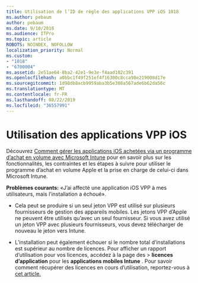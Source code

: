 ```yaml
---
title: Utilisation de l’ID de règle des applications VPP iOS 1018
ms.author: pebaum
author: pebaum
ms.date: 9/10/2018
ms.audience: ITPro
ms.topic: article
ROBOTS: NOINDEX, NOFOLLOW
localization_priority: Normal
ms.custom:
- "1018"
- "6700004"
ms.assetid: 2e51ae64-8ba2-42e1-9e3e-f4aad102c391
ms.openlocfilehash: a0bbc1f49f251ef4f16300c8cca98e219008d17e
ms.sourcegitcommit: 1d98db8acb9959aba3b5e308a567ade6b62da56c
ms.translationtype: MT
ms.contentlocale: fr-FR
ms.lasthandoff: 08/22/2019
ms.locfileid: "36557991"
---
```

# <a name="working-with-ios-vpp-applications"></a>Utilisation des applications VPP iOS

Découvrez [Comment gérer les applications iOS achetées via un programme d’achat en volume avec Microsoft Intune](https://docs.microsoft.com/intune/vpp-apps-ios) pour en savoir plus sur les fonctionnalités, les contraintes et les étapes à suivre pour utiliser le programme d’achat en volume Apple et la prise en charge de celui-ci dans Microsoft Intune.
  
 **Problèmes courants:** «J’ai affecté une application iOS VPP à mes utilisateurs, mais l’installation a échoué».
  
- Cela peut se produire si un seul jeton VPP est utilisé sur plusieurs fournisseurs de gestion des appareils mobiles. Les jetons VPP d’Apple ne peuvent être utilisés qu’avec un seul fournisseur. Si vous avez utilisé un jeton VPP avec plusieurs fournisseurs, vous devez télécharger de nouveau le jeton vers Intune.

- L’installation peut également échouer si le nombre total d’installations est supérieur au nombre de licences. Pour afficher un rapport d’utilisation pour vos licences, accédez à la page des \> **licences d’application** pour les **applications mobiles Intune** . Pour savoir comment récupérer des licences en cours d’utilisation, reportez-vous à [cet article.](https://docs.microsoft.com/intune/vpp-apps-ios#revoking-app-licenses-and-deleting-tokens)
